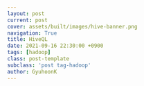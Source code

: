 ```yaml
---
layout: post
current: post
cover: assets/built/images/hive-banner.png
navigation: True
title: HiveQL
date: 2021-09-16 22:30:00 +0900
tags: [hadoop]
class: post-template
subclass: 'post tag-hadoop'
author: GyuhoonK
---
```



